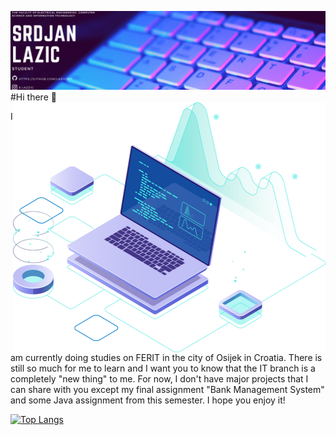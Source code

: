 ![](https://github.com/Lazic997/Lazic997/blob/main/Lazic997.png)
#Hi there 👋
<img src="https://github.com/Lazic997/Lazic997/blob/main/pc.png" align="right" width="500" height="400"> 

I am currently doing studies on FERIT in the city of Osijek in Croatia.
There is still so much for me to learn and I want you to know that the IT branch is
a completely "new thing" to me. For now, I don't have major projects that I can share with
you except my final assignment "Bank Management System" and some Java assignment from this semester.
I hope you enjoy it!
 

    
    




[![Top Langs](https://github-readme-stats.vercel.app/api/top-langs/?username=Lazic997)](https://github.com/anuraghazra/github-readme-stats)


